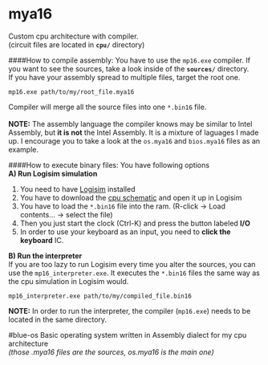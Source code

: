 # mya16
Custom cpu architecture with compiler. <br>
(circuit files are located in **`cpu/`** directory)

####How to compile assembly:
You have to use the `mp16.exe` compiler. If you want to see the sources, take a look inside of the **`sources/`** directory. <br>
If you have your assembly spread to multiple files, target the root one.
```
mp16.exe path/to/my/root_file.mya16
```
Compiler will merge all the source files into one `*.bin16` file.<br><br>
**NOTE:** The assembly language the compiler knows may be similar to Intel Assembly, but **it is not** the Intel Assembly. It is a mixture of laguages I made up. I encourage you to take a look at the `os.mya16` and `bios.mya16` files as an example.
<br>

####How to execute binary files:
You have following options <br>
**A) Run Logisim simulation** <br>
 1. You need to have [Logisim][1] installed
 2. You have to download the [cpu schematic][2] and open it up in Logisim
 3. You have to load the `*.bin16` file into the ram. (R-click -> Load contents... -> select the file)
 4. Then you just start the clock (Ctrl-K) and press the button labeled **I/O**
 5. In order to use your keyboard as an input, you need to **click the keyboard** IC.

**B) Run the interpreter** <br>
If you are too lazy to run Logisim every time you alter the sources, you can use the `mp16_interpreter.exe`. It executes the `*.bin16` files the same way as the cpu simulation in Logisim would.
```
mp16_interpreter.exe path/to/my/compiled_file.bin16
```
**NOTE:** In order to run the interpreter, the compiler (`mp16.exe`) needs to be located in the same directory.

[1]: http://www.cburch.com/logisim/
[2]: https://github.com/Muph0/mya16/blob/master/cpu/CPU-16IR.circ

#blue-os
Basic operating system written in Assembly dialect for my cpu architecture <br>
*(those .mya16 files are the sources, os.mya16 is the main one)*
